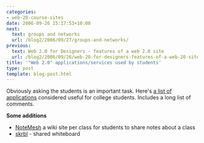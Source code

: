 ```yaml
---
categories:
- web-20-course-sites
date: 2006-09-26 15:17:53+10:00
next:
  text: groups and networks
  url: /blog2/2006/09/27/groups-and-networks/
previous:
  text: Web 2.0 for Designers - features of a web 2.0 site
  url: /blog2/2006/09/26/web-20-for-designers-features-of-a-web-20-site/
title: '"Web 2.0" applications/services used by students'
type: post
template: blog-post.html
---
```

Obviously asking the students is an important task. Here's [a list of applications](http://www.educatednation.com/2006/08/16/tools-for-students/) considered useful for college students. Includes a long list of comments.

**Some additions**

- [NoteMesh](http://www.notemesh.com/?a=home) a wiki site per class for students to share notes about a class
- [skrbl](http://www.skrbl.com/) - shared whiteboard